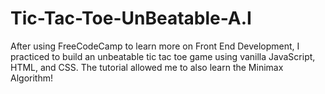 # Tic-Tac-Toe-UnBeatable-A.I
After using FreeCodeCamp to learn more on Front End Development, I practiced to build an unbeatable tic tac toe game using vanilla JavaScript, HTML, and CSS. The tutorial allowed me to also learn the Minimax Algorithm!
